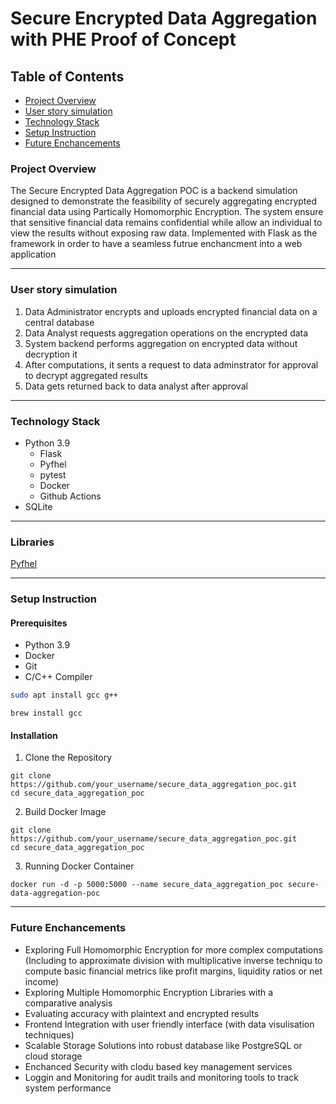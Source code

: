# Secure Encrypted Data Aggregation with PHE Proof of Concept

## Table of Contents

- [Project Overview](#project-overview)
- [User story simulation](#user-story-simulation)
- [Technology Stack](#technology-stack)
- [Setup Instruction](#setup-instruction)
- [Future Enchancements](#future-enchancements)

### Project Overview

The Secure Encrypted Data Aggregation POC is a backend simulation designed to demonstrate the feasibility of securely aggregating encrypted financial data using Partically Homomorphic Encryption. The system ensure that sensitive financial data remains confidential while allow an individual to view the results without exposing raw data.
Implemented with Flask as the framework in order to have a seamless futrue enchancment into a web application

---

### User story simulation

1. Data Administrator encrypts and uploads encrypted financial data on a central database
2. Data Analyst requests aggregation operations on the encrypted data
3. System backend performs aggregation on encrypted data without decryption it
4. After computations, it sents a request to data adminstrator for approval to decrypt aggregated results
5. Data gets returned back to data analyst after approval

---

### Technology Stack

- Python 3.9
  - Flask
  - Pyfhel
  - pytest
  - Docker
  - Github Actions
- SQLite

---

### Libraries

[Pyfhel]([https://github.com/data61/python-paillier](https://github.com/ibarrond/Pyfhel))

---

### Setup Instruction

#### Prerequisites

- Python 3.9
- Docker
- Git
- C/C++ Compiler 
```bash
sudo apt install gcc g++
```
```macOS
brew install gcc
```

#### Installation

1. Clone the Repository

```Shell
git clone https://github.com/your_username/secure_data_aggregation_poc.git
cd secure_data_aggregation_poc
```

2. Build Docker Image

```Shell
git clone https://github.com/your_username/secure_data_aggregation_poc.git
cd secure_data_aggregation_poc
```

3. Running Docker Container

```Shell
docker run -d -p 5000:5000 --name secure_data_aggregation_poc secure-data-aggregation-poc
```

---

### Future Enchancements

- Exploring Full Homomorphic Encryption for more complex computations (Including to approximate division with multiplicative inverse techniqu to compute basic financial metrics like profit margins, liquidity ratios or net income)
- Exploring Multiple Homomorphic Encryption Libraries with a comparative analysis
- Evaluating accuracy with plaintext and encrypted results
- Frontend Integration with user friendly interface (with data visulisation techniques)
- Scalable Storage Solutions into robust database like PostgreSQL or cloud storage
- Enchanced Security with clodu based key management services
- Loggin and Monitoring for audit trails and monitoring tools to track system performance
